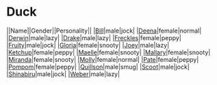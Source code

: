 # Duck

||Name||Gender||Personality||
|[Bill](github.com/lindsaygelle/animalcrossing/villager/duck/bill)|male|jock|
|[Deena](github.com/lindsaygelle/animalcrossing/villager/duck/deena)|female|normal|
|[Derwin](github.com/lindsaygelle/animalcrossing/villager/duck/derwin)|male|lazy|
|[Drake](github.com/lindsaygelle/animalcrossing/villager/duck/drake)|male|lazy|
|[Freckles](github.com/lindsaygelle/animalcrossing/villager/duck/freckles)|female|peppy|
|[Fruity](github.com/lindsaygelle/animalcrossing/villager/duck/fruity)|male|jock|
|[Gloria](github.com/lindsaygelle/animalcrossing/villager/duck/gloria)|female|snooty|
|[Joey](github.com/lindsaygelle/animalcrossing/villager/duck/joey)|male|lazy|
|[Ketchup](github.com/lindsaygelle/animalcrossing/villager/duck/ketchup)|female|peppy|
|[Maelle](github.com/lindsaygelle/animalcrossing/villager/duck/maelle)|female|snooty|
|[Mallary](github.com/lindsaygelle/animalcrossing/villager/duck/mallary)|female|snooty|
|[Miranda](github.com/lindsaygelle/animalcrossing/villager/duck/miranda)|female|snooty|
|[Molly](github.com/lindsaygelle/animalcrossing/villager/duck/molly)|female|normal|
|[Pate](github.com/lindsaygelle/animalcrossing/villager/duck/pate)|female|peppy|
|[Pompom](github.com/lindsaygelle/animalcrossing/villager/duck/pompom)|female|peppy|
|[Quillson](github.com/lindsaygelle/animalcrossing/villager/duck/quillson)|male|smug|
|[Scoot](github.com/lindsaygelle/animalcrossing/villager/duck/scoot)|male|jock|
|[Shinabiru](github.com/lindsaygelle/animalcrossing/villager/duck/shinabiru)|male|jock|
|[Weber](github.com/lindsaygelle/animalcrossing/villager/duck/weber)|male|lazy|
